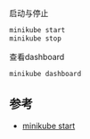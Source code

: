 
启动与停止

```bash
minikube start
minikube stop
```

查看dashboard

```bash
minikube dashboard
```

## 参考

- [minikube start](https://minikube.sigs.k8s.io/docs/start/)